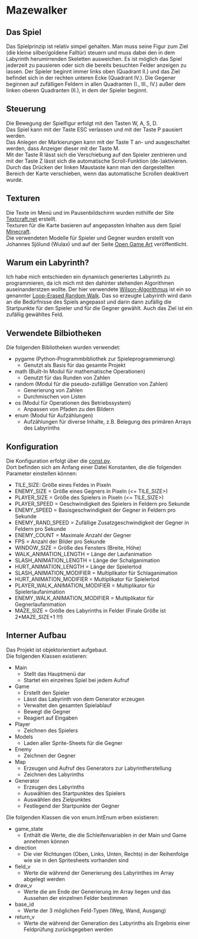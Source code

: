 Mazewalker
====

## Das Spiel

Das Spielprinzip ist relativ simpel gehalten. Man muss seine Figur zum Ziel (die kleine silber/goldene Falltür) steuern und muss dabei den in dem Labyrinth herumirrenden Skeletten ausweichen. Es ist möglich das Spiel jederzeit zu pausieren oder sich die bereits besuchten Felder anzeigen zu lassen. Der Spieler beginnt immer links oben (Quadrant II.) und das Ziel befindet sich in der rechten unteren Ecke (Quadrant IV.). Die Gegener beginnen auf zufälligen Feldern in allen Quadranten (I., III., IV.) außer dem linken oberen Quadranten (II.), in dem der Spieler beginnt.

## Steuerung

Die Bewegung der Spielfigur erfolgt mit den Tasten W, A, S, D.  
Das Spiel kann mit der Taste ESC verlassen und mit der Taste P pausiert werden.  
Das Anlegen der Markierungen kann mit der Taste T an- und ausgeschaltet werden, dass Anzeiger dieser mit der Taste M.     
Mit der Taste R lässt sich die Verschiebung auf den Spieler zentrieren und mit der Taste Z lässt sich die automatische Scroll-Funktion (de-)aktivieren.  
Durch das Drücken der linken Maustaste kann man den dargestellten Bereich der Karte verschieben, wenn das automatische Scrollen deaktivert wurde.

## Texturen

Die Texte im Menü und im Pausenbildschirm wurden mithilfe der Site [Textcraft.net](https://textcraft.net/) erstellt.  
Texturen für die Karte basieren auf angepassten Inhalten aus dem Spiel [Minecraft](https://www.minecraft.net).  
Die verwendeten Modelle für Spieler und Gegner wurden erstellt von Johannes Sjölund (Wulax) und auf der Seite [Open Game Art](https://opengameart.org/content/lpc-medieval-fantasy-character-sprites) veröffentlicht.

## Warum ein Labyrinth?

Ich habe mich entschieden ein dynamisch generiertes Labyrinth zu programmieren, da ich mich mit den dahinter stehenden Algorithmen auseinanderstzen wollte. Der hier verwendete [Wilson-Algorithmus](https://weblog.jamisbuck.org/2011/1/20/maze-generation-wilson-s-algorithm) ist ein so genannter [Loop-Erased Random Walk](https://en.wikipedia.org/wiki/Loop-erased_random_walk). Das so erzeugte Labyrinth wird dann an die Bedürfnisse des Spiels angepasst und darin dann zufällig die Startpunkte für den Spieler und für die Gegner gewählt. Auch das Ziel ist ein zufällig gewähltes Feld.

## Verwendete Bilbiotheken

Die folgenden Bibliotheken wurden verwendet:

* pygame (Python-Programmbibliothek zur Spieleprogrammierung)
   * Genutzt als Basis für das gesamte Projekt
* math (Built-In Modul für mathematische Operationen)
   * Genutzt für das Runden von Zahlen
* random (Modul für die pseudo-zufällige Genration von Zahlen)
  * Generierung von Zahlen 
  * Durchmischen von Listen
* os (Modul für Operationen des Betriebssystem)
  * Anpassen von Pfaden zu den Bildern
* enum (Modul für Aufzählungen)
  * Aufzählungen für diverse Inhalte, z.B. Belegung des primären Arrays des Labyrinths

## Konfiguration

Die Konfiguration erfolgt über die [const.py](./const.py).  
Dort befinden sich am Anfang einer Datei Konstanten, die die folgenden Parameter einstellen können:

- TILE_SIZE: Größe eines Feldes in Pixeln
- ENEMY_SIZE = Größe eines Gegners in Pixeln (<= TILE_SIZE>)
- PLAYER_SIZE = Größe des Spielers in Pixeln (<= TILE_SIZE>)
- PLAYER_SPEED = Geschwindigkeit des Spielers in Feldern pro Sekunde
- ENEMY_SPEED = Basisgeschwindigkeit der Gegner in Feldern pro Sekunde
- ENEMY_RAND_SPEED = Zufällige Zusatzgeschwindigkeit der Gegner in Feldern pro Sekunde
- ENEMY_COUNT = Maximale Anzahl der Gegner
- FPS = Anzahl der Bilder pro Sekunde
- WINDOW_SIZE = Größe des Fensters (Breite, Höhe)
- WALK_ANIMATION_LENGTH = Länge der Laufanimation
- SLASH_ANIMATION_LENGTH = Länge der Schalganimation
- HURT_ANIMATION_LENGTH = Länge der Spielertod
- SLASH_ANIMATION_MODIFIER = Multiplikator für Schlaganimation
- HURT_ANIMATION_MODIFIER = Multiplikator für Spielertod
- PLAYER_WALK_ANIMATION_MODIFIER = Multiplikator für Spielerlaufanimation
- ENEMY_WALK_ANIMATION_MODIFIER = Multiplikator für Gegnerlaufanimation
- MAZE_SIZE = Größe des Labyrinths in Felder (Finale Größe ist 2*MAZE_SIZE+1 !!!)

## Interner Aufbau

Das Projekt ist objektorientiert aufgebaut.  
Die folgenden Klassen existieren:

* Main
   * Stellt das Hauptmenü dar
   * Startet ein einzelnes Spiel bei jedem Aufruf
* Game
   * Erstellt den Spieler
   * Lässt das Labyrinth von dem Generator erzeugen
   * Verwaltet den gesamten Spielablauf
   * Bewegt die Gegner
   * Reagiert auf Eingaben
* Player
   * Zeichnen des Spielers
* Models
   * Laden aller Sprite-Sheets für die Gegner
* Enemy
   * Zeichnen der Gegner
* Map
   * Erzeugen und Aufruf des Generators zur Labyrintherstellung
   * Zeichnen des Labyrinths
* Generator
   * Erzeugen des Labyrinths
   * Auswählen des Startpunktes des Spielers
   * Auswählen des Zielpunktes
   * Festlegend der Startpunkte der Gegner

Die folgenden Klassen die von enum.IntEnum erben existieren:

* game_state
   * Enthält die Werte, die die Schleifenvariablen in der Main und Game annehmen können
* direction
   * Die vier Richtungen (Oben, Links, Unten, Rechts) in der Reihenfolge wie sie in den Spritesheets vorhanden sind
* field_v
   * Werte die während der Generierung des Labyrinthes im Array abgelegt werden
* draw_v
   * Werte die am Ende der Generierung im Array liegen und das Aussehen der einzelnen Felder bestimmen
* base_id
   * Werte der 3 möglichen Feld-Typen (Weg, Wand, Ausgang)
* return_v
   * Werte die während der Generation des Labyrinths als Ergebnis einer Feldprüfung zurückgegeben werden